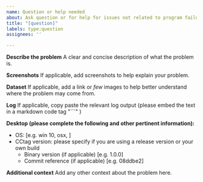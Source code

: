 ```yaml
---
name: Question or help needed
about: Ask question or for help for issues not related to program failures (e.g. "where I can find this feature", "my image is not recognized", "which parameter setting shall I use" etc...)
title: "[question]"
labels: type:question
assignees: ''

---
```


**Describe the problem**
A clear and concise description of what the problem is.

**Screenshots**
If applicable, add screenshots to help explain your problem.

**Dataset**
If applicable, add a link or *few* images to help better understand where the problem may come from.

**Log**
If applicable, copy paste the relevant log output (please embed the text in a markdown code tag "\`\`\`" )

**Desktop (please complete the following and other pertinent information):**
 - OS: [e.g. win 10, osx, ]
 - CCtag version: please specify if you are using a release version or your own build
   - Binary version (if applicable) [e.g. 1.0.0]
   - Commit reference (if applicable) [e.g. 08ddbe2]

**Additional context**
Add any other context about the problem here.
